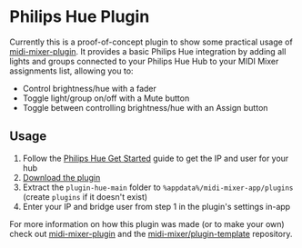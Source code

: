 # Philips Hue Plugin

Currently this is a proof-of-concept plugin to show some practical usage of [midi-mixer-plugin](https://github.com/midi-mixer/midi-mixer-plugin). It provides a basic Philips Hue integration by adding all lights and groups connected to your Philips Hue Hub to your MIDI Mixer assignments list, allowing you to:

- Control brightness/hue with a fader
- Toggle light/group on/off with a Mute button
- Toggle between controlling brightness/hue with an Assign button

## Usage

1. Follow the [Philips Hue Get Started](https://developers.meethue.com/develop/get-started-2/) guide to get the IP and user for your hub
2. [Download the plugin](https://github.com/midi-mixer/plugin-hue/archive/main.zip)
3. Extract the `plugin-hue-main` folder to `%appdata%/midi-mixer-app/plugins` (create `plugins` if it doesn't exist)
4. Enter your IP and bridge user from step 1 in the plugin's settings in-app

For more information on how this plugin was made (or to make your own) check out [midi-mixer-plugin](https://github.com/midi-mixer/midi-mixer-plugin) and the [midi-mixer/plugin-template](https://github.com/midi-mixer/plugin-template) repository.
